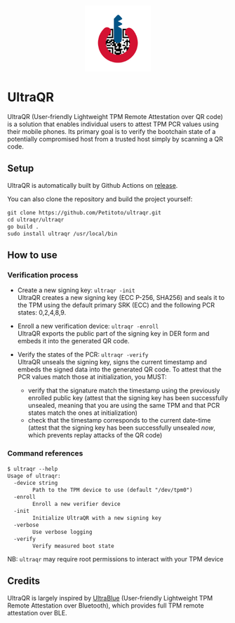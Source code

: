 <p align="center"><img height=150px src="res/ultraqr.png"/></p>

# UltraQR
UltraQR (User-friendly Lightweight TPM Remote Attestation over QR code) is a solution that enables individual users to attest TPM PCR values using their mobile phones. Its primary goal is to verify the bootchain state of a potentially compromised host from a trusted host simply by scanning a QR code.

## Setup
UltraQR is automatically built by Github Actions on [release](https://github.com/Petitoto/ultraqr/releases).

You can also clone the repository and build the project yourself:
```
git clone https://github.com/Petitoto/ultraqr.git
cd ultraqr/ultraqr
go build .
sudo install ultraqr /usr/local/bin
```

## How to use
### Verification process
- Create a new signing key: `ultraqr -init`<br/>
UltraQR creates a new signing key (ECC P-256, SHA256) and seals it to the TPM using the default primary SRK (ECC) and the following PCR states: 0,2,4,8,9.

- Enroll a new verification device: `ultraqr -enroll`<br/>
UltraQR exports the public part of the signing key in DER form and embeds it into the generated QR code.

- Verify the states of the PCR: `ultraqr -verify`<br/>
UltraQR unseals the signing key, signs the current timestamp and embeds the signed data into the generated QR code.
To attest that the PCR values match those at initialization, you MUST:
    - verify that the signature match the timestamp using the previously enrolled public key (attest that the signing key has been successfully unsealed, meaning that you are using the same TPM and that PCR states match the ones at initialization)
    - check that the timestamp corresponds to the current date-time (attest that the signing key has been successfully unsealed *now*, which prevents replay attacks of the QR code)

### Command references
```
$ ultraqr --help
Usage of ultraqr:
  -device string
        Path to the TPM device to use (default "/dev/tpm0")
  -enroll
        Enroll a new verifier device
  -init
        Initialize UltraQR with a new signing key
  -verbose
        Use verbose logging
  -verify
        Verify measured boot state
```

NB: `ultraqr` may require root permissions to interact with your TPM device

## Credits
UltraQR is largely inspired by [UltraBlue](https://github.com/ANSSI-FR/ultrablue) (User-friendly Lightweight TPM Remote Attestation over Bluetooth), which provides full TPM remote attestation over BLE.